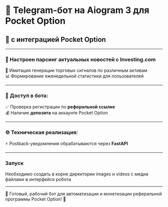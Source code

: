 # 🤖 Telegram-бот на **Aiogram 3** для Pocket Option
## 🔗 с интеграцией **Pocket Option**

---

### 📰 Настроен парсинг актуальных новостей с **Investing.com**  
🔔 Имитация генерации торговых сигналов по различным активам  
📊 Формирование еженедельной статистики для пользователей

---

### 🔐 Доступ в бота:
✅ Проверка регистрации по **реферальной ссылке**  
💰 Наличие **депозита** на аккаунте Pocket Option  

---

### ⚙️ Техническая реализация:
⚡ Postback-уведомления обрабатываются через **FastAPI**  

---

### Запуск
Необходимо создать в корне директории images и videos с медиа файлами в интерфейсе робота

---

🎯 Готовый, рабочий бот для автоматизации и монетизации реферальной программы Pocket Option! 💼
